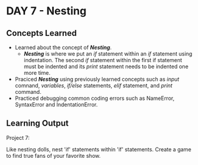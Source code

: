 # DAY 7 - Nesting

## Concepts Learned
- Learned about the concept of ***Nesting***.
    - ***Nesting*** is where we put an _if_ statement within an _if_ statement using indentation. The second _if_ statement within the first if statement must be indented and its _print_ statement needs to be indented one more time.
- Praciced ***Nesting*** using previously learned concepts such as _input_ comnand, _variables_, _if/else_ statements, _elif_ statement, and _print_ command.
- Practiced debugging common coding errors such as NameError, SyntaxError and IndentationError.

## Learning Output

Project 7: 

Like nesting dolls, nest 'if' statements within 'if' statements. Create a game to find true fans of your favorite show.

